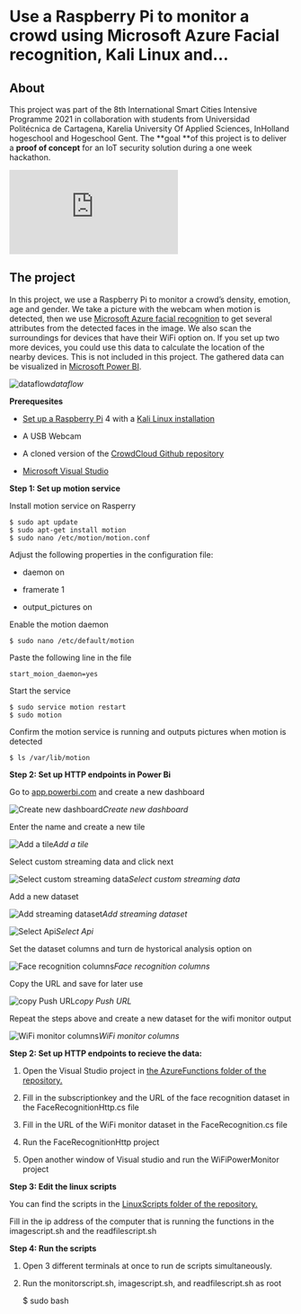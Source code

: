 
# Use a Raspberry Pi to monitor a crowd using Microsoft Azure Facial recognition, Kali Linux and…

## **About**

This project was part of the 8th International Smart Cities Intensive Programme 2021 in collaboration with students from Universidad Politécnica de Cartagena, Karelia University Of Applied Sciences, InHolland hogeschool and Hogeschool Gent. The **goal **of this project is to deliver a **proof of concept** for an IoT security solution during a one week hackathon.

<iframe src="https://medium.com/media/5d815a15879211ee33e9d2a4abd8d41e" frameborder=0></iframe>

## The project

In this project, we use a Raspberry Pi to monitor a crowd’s density, emotion, age and gender. We take a picture with the webcam when motion is detected, then we use [Microsoft Azure facial recognition](https://azure.microsoft.com/en-us/services/cognitive-services/face/) to get several attributes from the detected faces in the image. We also scan the surroundings for devices that have their WiFi option on. If you set up two more devices, you could use this data to calculate the location of the nearby devices. This is not included in this project. The gathered data can be visualized in [Microsoft Power BI](https://powerbi.microsoft.com/nl-nl/).

![dataflow](https://cdn-images-1.medium.com/max/2000/1*Zxy2IOWCK2uIuINbe__lLw.png)*dataflow*

**Prerequesites**

* [Set up a Raspberry Pi](https://projects.raspberrypi.org/en/projects/raspberry-pi-setting-up/1) 4 with a [Kali Linux installation](https://www.kali.org/docs/arm/kali-linux-raspberry-pi/)

* A USB Webcam

* A cloned version of the [CrowdCloud Github repository](https://github.com/thomasduchatelet/CrowdCloud)

* [Microsoft Visual Studio](https://visualstudio.microsoft.com/)

**Step 1: Set up motion service**

Install motion service on Rasperry

    $ sudo apt update
    $ sudo apt-get install motion
    $ sudo nano /etc/motion/motion.conf

Adjust the following properties in the configuration file:

* daemon on

* framerate 1

* output_pictures on

Enable the motion daemon

    $ sudo nano /etc/default/motion

Paste the following line in the file

    start_moion_daemon=yes

Start the service

    $ sudo service motion restart
    $ sudo motion

Confirm the motion service is running and outputs pictures when motion is detected

    $ ls /var/lib/motion

**Step 2: Set up HTTP endpoints in Power Bi**

Go to [app.powerbi.com](https://app.powerbi.com/) and create a new dashboard

![Create new dashboard](https://cdn-images-1.medium.com/max/2000/1*ukkszSIbpf-YjQJi1D3KQw.png)*Create new dashboard*

Enter the name and create a new tile

![Add a tile](https://cdn-images-1.medium.com/max/2000/1*XqYU-s4hMPxy2kOGszFH4A.png)*Add a tile*

Select custom streaming data and click next

![Select custom streaming data](https://cdn-images-1.medium.com/max/2000/1*QVvvIKSLPGfv6fBs6Qpe7g.png)*Select custom streaming data*

Add a new dataset

![Add streaming dataset](https://cdn-images-1.medium.com/max/2000/1*UdTVuqF1KBWCXz-zZ8Abkg.png)*Add streaming dataset*

![Select Api](https://cdn-images-1.medium.com/max/2000/1*07-SPtWaVNc5Blsnyr8r4w.png)*Select Api*

Set the dataset columns and turn de hystorical analysis option on

![Face recognition columns](https://cdn-images-1.medium.com/max/2000/1*ASPb_xyGIC01xcWMS0FOhA.png)*Face recognition columns*

Copy the URL and save for later use

![copy Push URL](https://cdn-images-1.medium.com/max/2000/1*FlA1vqPk9Udn5e2QHSm4WA.png)*copy Push URL*

Repeat the steps above and create a new dataset for the wifi monitor output

![WiFi monitor columns](https://cdn-images-1.medium.com/max/2000/1*VN1JyxzVP5-fDgCZILC4RQ.png)*WiFi monitor columns*

**Step 2: Set up HTTP endpoints to recieve the data:**

1. Open the Visual Studio project in [the AzureFunctions folder of the repository.](https://github.com/thomasduchatelet/CrowdCloud/tree/master/AzureFunctions)

1. Fill in the subscriptionkey and the URL of the face recognition dataset in the FaceRecognitionHttp.cs file

1. Fill in the URL of the WiFi monitor dataset in the FaceRecognition.cs file

1. Run the FaceRecognitionHttp project

1. Open another window of Visual studio and run the WiFiPowerMonitor project

**Step 3: Edit the linux scripts**

You can find the scripts in the [LinuxScripts folder of the repository.](https://github.com/thomasduchatelet/CrowdCloud/tree/master/LinuxScripts)

Fill in the ip address of the computer that is running the functions in the imagescript.sh and the readfilescript.sh

**Step 4: Run the scripts**

1. Open 3 different terminals at once to run de scripts simultaneously.

1. Run the monitorscript.sh, imagescript.sh, and readfilescript.sh as root

    $ sudo bash <script name>

**Now you can create new tiles in Power BI and see the magic happen!**

## The team

Our team consisted of 5 members, each with a different profession:

* Thomas Duchatelet (Applied Informatics, Hogent)

* Jose Antonio Hernández Solano (Telematics Engineering, UP de Cartagena)

* Nashwa Madanee (Safety & Security Management, InHolland)

* Rabina Hunnoman (Safety & Security Management, InHolland)

* Joonas Jaskari (Karelia University Of Applied Sciences)

